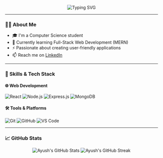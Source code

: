 
<!-- GitHub Profile README for Ayush -->

<p align="center">
  <img src="https://readme-typing-svg.demolab.com?font=Fira+Code&pause=1000&color=36BCF7&width=900&center=true&vCenter=true&multiline=false&lines=Hi,+I'm+Ayush+Thakur;Full+Stack+Web+Developer+(MERN);Always+learning+and+building!" alt="Typing SVG" />
</p>

---

### 🧑‍💻 About Me

- 🎓 I'm a Computer Science student
- 🌱 Currently learning Full-Stack Web Development (MERN)
- ⚡ Passionate about creating user-friendly applications
- 📫 Reach me on [LinkedIn](https://www.linkedin.com)

---

### 🚀 Skills & Tech Stack

#### 🌐 Web Development
![React](https://img.shields.io/badge/React-%2320232a.svg?style=for-the-badge&logo=react&logoColor=%2361DAFB)
![Node.js](https://img.shields.io/badge/Node.js-339933?style=for-the-badge&logo=nodedotjs&logoColor=white)
![Express.js](https://img.shields.io/badge/Express.js-404D59?style=for-the-badge)
![MongoDB](https://img.shields.io/badge/MongoDB-4EA94B?style=for-the-badge&logo=mongodb&logoColor=white)

#### 🛠 Tools & Platforms
![Git](https://img.shields.io/badge/Git-F05032?style=for-the-badge&logo=git&logoColor=white)
![GitHub](https://img.shields.io/badge/GitHub-181717?style=for-the-badge&logo=github&logoColor=white)
![VS Code](https://img.shields.io/badge/VSCode-007ACC?style=for-the-badge&logo=visual-studio-code&logoColor=white)

---

### 📈 GitHub Stats

<p align="center">
  <img src="https://github-readme-stats.vercel.app/api?username=ayushthakur&show_icons=true&theme=tokyonight" alt="Ayush's GitHub Stats" />
  <img src="https://github-readme-streak-stats.herokuapp.com/?user=ayushthakur&theme=tokyonight" alt="Ayush's GitHub Streak" />
</p>
